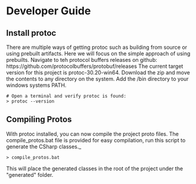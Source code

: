 # Developer Guide

## Install protoc

<p>
There are multiple ways of getting protoc such as building from source or 
using prebuilt artifacts. Here we will focus on the simple approach of using prebuilts.
Navigate to teh protocol buffers releases on github: https://github.com/protocolbuffers/protobuf/releases
The current target version for this project is protoc-30.20-win64. Download the 
zip and move the contents to any directory on the system. Add the /bin directory
to your windows systems PATH.
</p>

```
# Open a terminal and verify protoc is found:
> protoc --version
```

## Compiling Protos

<p>
With protoc installed, you can now compile the project proto files. The compile_protos.bat file
is provided for easy compilation, run this script to generate the CSharp classes._
</p>

```
> compile_protos.bat
```

<p>
This will place the generated classes in the root of the project under the "generated" folder.
</p>